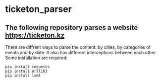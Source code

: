 # ticketon_parser
## The following repository parses a website https://ticketon.kz

There are diffrent ways to parse the content: by cities, by categories of events and by date. It also has different interceptions between each other
Some installation are required:
```
pip install requests
pip install urllib3
pip install lxml
```
